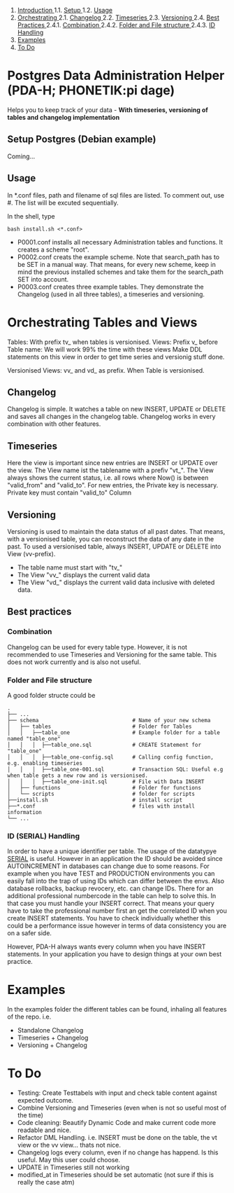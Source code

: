 1. [ Introduction ](#begin)
1.1. [ Setup ](#setup)
1.2. [ Usage ](#usage)
2. [ Orchestrating ](#orchestrating)
2.1. [ Changelog ](#changelog)
2.2. [ Timeseries ](#timeseries)
2.3. [ Versioning ](#versioning)
2.4. [ Best Practices ](#bestpractices)
2.4.1. [ Combination ](#combination)
2.4.2. [ Folder and File structure ](#folderstructure)
2.4.3. [ ID Handling ](#idhandling)
1. [ Examples ](#examples)
1. [ To Do ](#todo)

# Postgres Data Administration Helper (PDA-H; PHONETIK:pi dage)
<a name="begin"></a>
Helps you to keep track of your data - **With timeseries, versioning of tables and changelog implementation**

## Setup Postgres (Debian example)
<a name="setup"></a>
Coming...

## Usage
<a name="usage"></a>
In *.conf files, path and filename of sql files are listed. To comment out, use #.
The list will be excuted sequentially.

In the shell, type
```
bash install.sh <*.conf>
```

- P0001.conf installs all necessary Administration tables and functions. It creates a scheme "root".
- P0002.conf creats the example scheme. Note that search_path has to be SET in a manual way. That means, for every new scheme, keep in mind the previous installed schemes and take them for the search_path SET into account.
- P0003.conf creates three example tables. They demonstrate the Changelog (used in all three tables), a timeseries and versioning.

# Orchestrating Tables and Views
<a name="orchestrating"></a>
Tables: With prefix tv_ when tables is versionised.
Views: Prefix v_ before Table name: We will work 99% the time with these views
    Make DDL statements on this view in order to get time series and versionig stuff done.

Versionised Views: vv_ and vd_ as prefix. When Table is versionised.  

## Changelog
<a name="changelog"></a>
Changelog is simple. It watches a table on new INSERT, UPDATE or DELETE and saves all changes in the changelog table. Changelog works in every combination with other features.

## Timeseries
<a name="timeseries"></a>
Here the view is important since new entries are INSERT or UPDATE over the view. The View name ist the tablename with a prefiv "vt_". The View always shows the current status, i.e. all rows where Now() is between "valid_from" and "valid_to".
For new entries, the Private key is necessary. Private key must contain "valid_to" Column

## Versioning
<a name="versioning"></a>
Versioning is used to maintain the data status of all past dates. That means, with a versionised table, you can reconstruct the data of any date in the past. To used a versionised table, always INSERT, UPDATE or DELETE into View (vv-prefix).
- The table name must start with "tv_"
- The View "vv_" displays the current valid data
- The View "vd_" displays the current valid data inclusive with deleted data.

## Best practices
<a name="bestpractices"></a>

### Combination
<a name="combination"></a>
Changelog can be used for every table type. However, it is not recommended to use Timeseries and Versioning for the same table. This does not work currently and is also not useful.

### Folder and File structure
<a name="folderstructure"></a>
A good folder structe could be
```
.
├── ...
├── schema                              # Name of your new schema
│   ├── tables                          # Folder for Tables
│   │   ├──table_one                    # Example folder for a table named "table_one"
│   │   │  ├──table_one.sql             # CREATE Statement for "table_one"
│   │   │  ├──table_one-config.sql      # Calling config function, e.g. enabling timeseries
│   │   │  ├──table_one-001.sql         # Transaction SQL: Useful e.g when table gets a new row and is versionised.  
│   │   │  ├──table_one-init.sql        # File with Data INSERT
│   ├── functions                       # Folder for functions
│   └── scripts                         # folder for scripts
├──install.sh                           # install script
├──*.conf                               # files with install information              
└── ...
```

### ID (SERIAL) Handling
<a name="idhandling"></a>
In order to have a unique identifier per table. The usage of the datatypye [SERIAL](https://www.postgresqltutorial.com/postgresql-serial/) is useful. However in an application the ID should be avoided since AUTOINCREMENT in databases can change due to some reasons. For example when you have TEST and PRODUCTION environments you can easily fall into the trap of using IDs which can differ between the envs. Also database rollbacks, backup revocery, etc. can change IDs. There for an additional professional numbercode in the table can help to solve this.
In that case you must handle your INSERT correct. That means your query have to take the professional number first an get the correlated ID when you create INSERT statements. You have to check individually whether this could be a performance issue however in terms of data consistency you are on a safer side.

However, PDA-H always wants every column when you have INSERT statements. In your application you have to design things at your own best practice.

# Examples
<a name="examples"></a>
In the examples folder the different tables can be found, inhaling all features of the repo. i.e.
- Standalone Changelog
- Timeseries + Changelog
- Versioning + Changelog

# To Do
<a name="todo"></a>
- Testing: Create Testtabels with input and check table content against expected outcome.
- Combine Versioning and Timeseries (even when is not so useful most of the time)
- Code cleaning: Beautify Dynamic Code and make current code more readable and nice.
- Refactor DML Handling. i.e. INSERT must be done on the table, the vt view or the vv view... thats not nice.
- Changelog logs every column, even if no change has happend. Is this useful. May this user could choose.
- UPDATE in Timeseries still not working
- modified_at in Timeseries should be set automatic (not sure if this is really the case atm)
